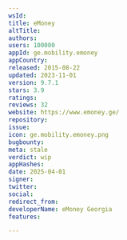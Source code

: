 ```yaml
---
wsId: 
title: eMoney
altTitle: 
authors: 
users: 100000
appId: ge.mobility.emoney
appCountry: 
released: 2015-08-22
updated: 2023-11-01
version: 9.7.1
stars: 3.9
ratings: 
reviews: 32
website: https://www.emoney.ge/
repository: 
issue: 
icon: ge.mobility.emoney.png
bugbounty: 
meta: stale
verdict: wip
appHashes: 
date: 2025-04-01
signer: 
twitter: 
social: 
redirect_from: 
developerName: eMoney Georgia
features: 

---
```


